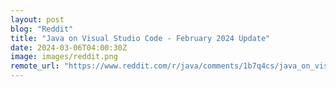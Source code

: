 ```yaml
---
layout: post
blog: "Reddit"
title: "Java on Visual Studio Code - February 2024 Update"
date: 2024-03-06T04:00:30Z
image: images/reddit.png
remote_url: "https://www.reddit.com/r/java/comments/1b7q4cs/java_on_visual_studio_code_february_2024_update/"
---
```

